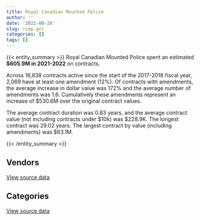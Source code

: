 ```yaml
---
title: Royal Canadian Mounted Police
author: ''
date: '2022-08-28'
slug: rcmp-grc
categories: []
tags: []
---
```


<script src="/rmarkdown-libs/htmlwidgets/htmlwidgets.js"></script>
<link href="/rmarkdown-libs/datatables-css/datatables-crosstalk.css" rel="stylesheet" />
<script src="/rmarkdown-libs/datatables-binding/datatables.js"></script>
<script src="/rmarkdown-libs/jquery/jquery-3.6.0.min.js"></script>
<link href="/rmarkdown-libs/dt-core-bootstrap/css/dataTables.bootstrap.min.css" rel="stylesheet" />
<link href="/rmarkdown-libs/dt-core-bootstrap/css/dataTables.bootstrap.extra.css" rel="stylesheet" />
<script src="/rmarkdown-libs/dt-core-bootstrap/js/jquery.dataTables.min.js"></script>
<script src="/rmarkdown-libs/dt-core-bootstrap/js/dataTables.bootstrap.min.js"></script>
<link href="/rmarkdown-libs/crosstalk/css/crosstalk.min.css" rel="stylesheet" />
<script src="/rmarkdown-libs/crosstalk/js/crosstalk.min.js"></script>
<script src="/rmarkdown-libs/htmlwidgets/htmlwidgets.js"></script>
<link href="/rmarkdown-libs/datatables-css/datatables-crosstalk.css" rel="stylesheet" />
<script src="/rmarkdown-libs/datatables-binding/datatables.js"></script>
<script src="/rmarkdown-libs/jquery/jquery-3.6.0.min.js"></script>
<link href="/rmarkdown-libs/dt-core-bootstrap/css/dataTables.bootstrap.min.css" rel="stylesheet" />
<link href="/rmarkdown-libs/dt-core-bootstrap/css/dataTables.bootstrap.extra.css" rel="stylesheet" />
<script src="/rmarkdown-libs/dt-core-bootstrap/js/jquery.dataTables.min.js"></script>
<script src="/rmarkdown-libs/dt-core-bootstrap/js/dataTables.bootstrap.min.js"></script>
<link href="/rmarkdown-libs/crosstalk/css/crosstalk.min.css" rel="stylesheet" />
<script src="/rmarkdown-libs/crosstalk/js/crosstalk.min.js"></script>

{{< entity_summary >}}
Royal Canadian Mounted Police spent an estimated **\$605.9M in 2021-2022** on contracts.

Across 16,838 contracts active since the start of the 2017-2018 fiscal year, 2,069 have at least one amendment (12%). Of contracts with amendments, the average increase in dollar value was 172% and the average number of amendments was 1.6. Cumulatively these amendments represent an increase of \$530.6M over the original contract values.

The average contract duration was 0.83 years, and the average contract value (not including contracts under \$10k) was \$228.9K. The longest contract was 29.02 years. The largest contract by value (including amendments) was \$63.1M.

{{< /entity_summary >}}

## Vendors

<div id="htmlwidget-1" style="width:100%;height:auto;" class="datatables html-widget"></div>
<script type="application/json" data-for="htmlwidget-1">{"x":{"style":"bootstrap","filter":"none","vertical":false,"data":[["<a href=\"/vendors/1x1_architecture/\">1X1 ARCHITECTURE<\/a>","<a href=\"/vendors/3d_datacomm/\">3D DATACOMM<\/a>","<a href=\"/vendors/4_office_automation/\">4 OFFICE AUTOMATION<\/a>","<a href=\"/vendors/acart_communications/\">ACART COMMUNICATIONS<\/a>","<a href=\"/vendors/accenture/\">ACCENTURE<\/a>","<a href=\"/vendors/access_2_networks/\">ACCESS 2 NETWORKS<\/a>","<a href=\"/vendors/act/\">ACT<\/a>","<a href=\"/vendors/adapt_pharma_canada/\">ADAPT PHARMA CANADA<\/a>","<a href=\"/vendors/adobe/\">ADOBE<\/a>","<a href=\"/vendors/advanced_business_interiors/\">ADVANCED BUSINESS INTERIORS<\/a>","<a href=\"/vendors/aeg_fuels/\">AEG FUELS<\/a>","<a href=\"/vendors/aero_feu/\">AERO FEU<\/a>","<a href=\"/vendors/aero_supplies/\">AERO SUPPLIES<\/a>","<a href=\"/vendors/ainsworth/\">AINSWORTH<\/a>","<a href=\"/vendors/air_inuit/\">AIR INUIT<\/a>","<a href=\"/vendors/air_tindi/\">AIR TINDI<\/a>","<a href=\"/vendors/airboss_defense/\">AIRBOSS DEFENSE<\/a>","<a href=\"/vendors/airbus/\">AIRBUS<\/a>","<a href=\"/vendors/anixter_canada/\">ANIXTER CANADA<\/a>","<a href=\"/vendors/aon_reed_stenhouse/\">AON REED STENHOUSE<\/a>","<a href=\"/vendors/aqua_lung_canada/\">AQUA LUNG CANADA<\/a>","<a href=\"/vendors/architecture_49/\">ARCHITECTURE 49<\/a>","<a href=\"/vendors/architecture_evoq/\">ARCHITECTURE EVOQ<\/a>","<a href=\"/vendors/artex_sportswear/\">ARTEX SPORTSWEAR<\/a>","<a href=\"/vendors/asc_germany/\">ASC GERMANY<\/a>","<a href=\"/vendors/baja_construction_canada/\">BAJA CONSTRUCTION CANADA<\/a>","<a href=\"/vendors/bargreen_ellingson/\">BARGREEN ELLINGSON<\/a>","<a href=\"/vendors/bc_hydro/\">BC HYDRO<\/a>","<a href=\"/vendors/bighorn_construction/\">BIGHORN CONSTRUCTION<\/a>","<a href=\"/vendors/bird_construction_company/\">BIRD CONSTRUCTION COMPANY<\/a>","<a href=\"/vendors/blackberry/\">BLACKBERRY<\/a>","<a href=\"/vendors/bmc_software_canada/\">BMC SOFTWARE CANADA<\/a>","<a href=\"/vendors/brawn_construction/\">BRAWN CONSTRUCTION<\/a>","<a href=\"/vendors/brook_construction/\">BROOK CONSTRUCTION<\/a>","<a href=\"/vendors/brookfield_asset_management/\">BROOKFIELD ASSET MANAGEMENT<\/a>","<a href=\"/vendors/brookfield_global_integrated_solutions/\">BROOKFIELD GLOBAL INTEGRATED SOLUTIONS<\/a>","<a href=\"/vendors/brs_innovations/\">BRS INNOVATIONS<\/a>","<a href=\"/vendors/buttcon/\">BUTTCON<\/a>","<a href=\"/vendors/cache_computer_consulting/\">CACHE COMPUTER CONSULTING<\/a>","<a href=\"/vendors/cadex/\">CADEX<\/a>","<a href=\"/vendors/canadian_bank_note_company/\">CANADIAN BANK NOTE COMPANY<\/a>","<a href=\"/vendors/canadian_helicopters/\">CANADIAN HELICOPTERS<\/a>","<a href=\"/vendors/canadian_north/\">CANADIAN NORTH<\/a>","<a href=\"/vendors/cansel_survey_equipment/\">CANSEL SURVEY EQUIPMENT<\/a>","<a href=\"/vendors/carahsoft_technology/\">CARAHSOFT TECHNOLOGY<\/a>","<a href=\"/vendors/carmichael_engineering/\">CARMICHAEL ENGINEERING<\/a>","<a href=\"/vendors/cascade_aerospace/\">CASCADE AEROSPACE<\/a>","<a href=\"/vendors/cbci_telecom/\">CBCI TELECOM<\/a>","<a href=\"/vendors/cgi/\">CGI<\/a>","<a href=\"/vendors/chandos_construction/\">CHANDOS CONSTRUCTION<\/a>","<a href=\"/vendors/charron_human_resources/\">CHARRON HUMAN RESOURCES<\/a>","<a href=\"/vendors/click_networks/\">CLICK NETWORKS<\/a>","<a href=\"/vendors/closereach/\">CLOSEREACH<\/a>","<a href=\"/vendors/colliers_project_leaders/\">COLLIERS PROJECT LEADERS<\/a>","<a href=\"/vendors/commvault_systems/\">COMMVAULT SYSTEMS<\/a>","<a href=\"/vendors/con_pro_industries_canada/\">CON PRO INDUSTRIES CANADA<\/a>","<a href=\"/vendors/concept_controls/\">CONCEPT CONTROLS<\/a>","<a href=\"/vendors/construction_couture_tanguay/\">CONSTRUCTION COUTURE TANGUAY<\/a>","<a href=\"/vendors/construction_ric/\">CONSTRUCTION RIC<\/a>","<a href=\"/vendors/convergint_technologies/\">CONVERGINT TECHNOLOGIES<\/a>","<a href=\"/vendors/ctoms/\">CTOMS<\/a>","<a href=\"/vendors/cummins_canada/\">CUMMINS CANADA<\/a>","<a href=\"/vendors/d4is_solutions/\">D4IS SOLUTIONS<\/a>","<a href=\"/vendors/dalian_enterprises/\">DALIAN ENTERPRISES<\/a>","<a href=\"/vendors/decisive_group/\">DECISIVE GROUP<\/a>","<a href=\"/vendors/defran/\">DEFRAN<\/a>","<a href=\"/vendors/delco_automation/\">DELCO AUTOMATION<\/a>","<a href=\"/vendors/dls_technology/\">DLS TECHNOLOGY<\/a>","<a href=\"/vendors/draeger/\">DRAEGER<\/a>","<a href=\"/vendors/dymech_engineering/\">DYMECH ENGINEERING<\/a>","<a href=\"/vendors/dynabook_canada/\">DYNABOOK CANADA<\/a>","<a href=\"/vendors/e_construction/\">E CONSTRUCTION<\/a>","<a href=\"/vendors/ebsco_canada/\">EBSCO CANADA<\/a>","<a href=\"/vendors/eclipsys_solutions/\">ECLIPSYS SOLUTIONS<\/a>","<a href=\"/vendors/ekos_research_associates/\">EKOS RESEARCH ASSOCIATES<\/a>","<a href=\"/vendors/emcon_services/\">EMCON SERVICES<\/a>","<a href=\"/vendors/empowered_networks/\">EMPOWERED NETWORKS<\/a>","<a href=\"/vendors/entrust/\">ENTRUST<\/a>","<a href=\"/vendors/eperformance/\">EPERFORMANCE<\/a>","<a href=\"/vendors/factiva/\">FACTIVA<\/a>","<a href=\"/vendors/fast_track_staffing/\">FAST TRACK STAFFING<\/a>","<a href=\"/vendors/fca_canada/\">FCA CANADA<\/a>","<a href=\"/vendors/fia_group/\">FIA GROUP<\/a>","<a href=\"/vendors/first_air/\">FIRST AIR<\/a>","<a href=\"/vendors/flynn_canada/\">FLYNN CANADA<\/a>","<a href=\"/vendors/fort_garry_fire_truck/\">FORT GARRY FIRE TRUCK<\/a>","<a href=\"/vendors/gamble_technologies/\">GAMBLE TECHNOLOGIES<\/a>","<a href=\"/vendors/gap_wireless/\">GAP WIRELESS<\/a>","<a href=\"/vendors/garda_security_group/\">GARDA SECURITY GROUP<\/a>","<a href=\"/vendors/gartner/\">GARTNER<\/a>","<a href=\"/vendors/gdi_services/\">GDI SERVICES<\/a>","<a href=\"/vendors/general_electric_canada/\">GENERAL ELECTRIC CANADA<\/a>","<a href=\"/vendors/general_motors/\">GENERAL MOTORS<\/a>","<a href=\"/vendors/gilmore_reproductions/\">GILMORE REPRODUCTIONS<\/a>","<a href=\"/vendors/glasshouse_systems/\">GLASSHOUSE SYSTEMS<\/a>","<a href=\"/vendors/global_knowledge/\">GLOBAL KNOWLEDGE<\/a>","<a href=\"/vendors/global_total_office/\">GLOBAL TOTAL OFFICE<\/a>","<a href=\"/vendors/global_upholstery/\">GLOBAL UPHOLSTERY<\/a>","<a href=\"/vendors/government_of_the_nwt/\">GOVERNMENT OF THE NWT<\/a>","<a href=\"/vendors/great_slave_helicopters/\">GREAT SLAVE HELICOPTERS<\/a>","<a href=\"/vendors/greendale_resources/\">GREENDALE RESOURCES<\/a>","<a href=\"/vendors/haworth/\">HAWORTH<\/a>","<a href=\"/vendors/hewlett_packard/\">HEWLETT PACKARD<\/a>","<a href=\"/vendors/hipperson_construction/\">HIPPERSON CONSTRUCTION<\/a>","<a href=\"/vendors/hitachi_data_systems/\">HITACHI DATA SYSTEMS<\/a>","<a href=\"/vendors/hitrac/\">HITRAC<\/a>","<a href=\"/vendors/horizant/\">HORIZANT<\/a>","<a href=\"/vendors/human_logistics/\">HUMAN LOGISTICS<\/a>","<a href=\"/vendors/humansystems/\">HUMANSYSTEMS<\/a>","<a href=\"/vendors/info_tech_research_group/\">INFO TECH RESEARCH GROUP<\/a>","<a href=\"/vendors/insa/\">INSA<\/a>","<a href=\"/vendors/integra_networks/\">INTEGRA NETWORKS<\/a>","<a href=\"/vendors/interactive_audio_visual/\">INTERACTIVE AUDIO VISUAL<\/a>","<a href=\"/vendors/international_reporting/\">INTERNATIONAL REPORTING<\/a>","<a href=\"/vendors/interworks_contracting/\">INTERWORKS CONTRACTING<\/a>","<a href=\"/vendors/inukshuk_construction/\">INUKSHUK CONSTRUCTION<\/a>","<a href=\"/vendors/island_west_coast_developments/\">ISLAND WEST COAST DEVELOPMENTS<\/a>","<a href=\"/vendors/itex/\">ITEX<\/a>","<a href=\"/vendors/jht_defense/\">JHT DEFENSE<\/a>","<a href=\"/vendors/johnson_controls_canada/\">JOHNSON CONTROLS CANADA<\/a>","<a href=\"/vendors/joneljim_concrete_construction/\">JONELJIM CONCRETE CONSTRUCTION<\/a>","<a href=\"/vendors/k_rite_construction/\">K RITE CONSTRUCTION<\/a>","<a href=\"/vendors/kenn_borek_air/\">KENN BOREK AIR<\/a>","<a href=\"/vendors/keysight_technologies_canada/\">KEYSIGHT TECHNOLOGIES CANADA<\/a>","<a href=\"/vendors/kia_canada/\">KIA CANADA<\/a>","<a href=\"/vendors/kongsberg/\">KONGSBERG<\/a>","<a href=\"/vendors/konica_minolta_business_solutions/\">KONICA MINOLTA BUSINESS SOLUTIONS<\/a>","<a href=\"/vendors/kudlik_construction/\">KUDLIK CONSTRUCTION<\/a>","<a href=\"/vendors/l_p_royer/\">L P ROYER<\/a>","<a href=\"/vendors/larry_penner_enterprises/\">LARRY PENNER ENTERPRISES<\/a>","<a href=\"/vendors/laurentian_technologies/\">LAURENTIAN TECHNOLOGIES<\/a>","<a href=\"/vendors/laval_fortin/\">LAVAL FORTIN<\/a>","<a href=\"/vendors/lear_construction/\">LEAR CONSTRUCTION<\/a>","<a href=\"/vendors/lengkeek_vessel_engineering/\">LENGKEEK VESSEL ENGINEERING<\/a>","<a href=\"/vendors/levaero_aviation/\">LEVAERO AVIATION<\/a>","<a href=\"/vendors/lloyd_libke_law_enforcement_sales/\">LLOYD LIBKE LAW ENFORCEMENT SALES<\/a>","<a href=\"/vendors/manitoba_hydro/\">MANITOBA HYDRO<\/a>","<a href=\"/vendors/maplesoft_consulting/\">MAPLESOFT CONSULTING<\/a>","<a href=\"/vendors/mega_tech/\">MEGA TECH<\/a>","<a href=\"/vendors/mercury_marine/\">MERCURY MARINE<\/a>","<a href=\"/vendors/metalcraft_marine/\">METALCRAFT MARINE<\/a>","<a href=\"/vendors/michel_bastarache_societe_professionnelle/\">MICHEL BASTARACHE SOCIETE PROFESSIONNELLE<\/a>","<a href=\"/vendors/mid_canada_mod_center/\">MID CANADA MOD CENTER<\/a>","<a href=\"/vendors/ministry_of_finance/\">MINISTRY OF FINANCE<\/a>","<a href=\"/vendors/mitsubishi_motor_sales/\">MITSUBISHI MOTOR SALES<\/a>","<a href=\"/vendors/mnp/\">MNP<\/a>","<a href=\"/vendors/mobile_resource_group/\">MOBILE RESOURCE GROUP<\/a>","<a href=\"/vendors/morpho_canada/\">MORPHO CANADA<\/a>","<a href=\"/vendors/national_arts_centre/\">NATIONAL ARTS CENTRE<\/a>","<a href=\"/vendors/ndl_construction/\">NDL CONSTRUCTION<\/a>","<a href=\"/vendors/niche_technology/\">NICHE TECHNOLOGY<\/a>","<a href=\"/vendors/nissan_canada/\">NISSAN CANADA<\/a>","<a href=\"/vendors/nitam_solutions/\">NITAM SOLUTIONS<\/a>","<a href=\"/vendors/north_cariboo_air/\">NORTH CARIBOO AIR<\/a>","<a href=\"/vendors/northwestel/\">NORTHWESTEL<\/a>","<a href=\"/vendors/nova_networks/\">NOVA NETWORKS<\/a>","<a href=\"/vendors/nrns/\">NRNS<\/a>","<a href=\"/vendors/nuix_north_america/\">NUIX NORTH AMERICA<\/a>","<a href=\"/vendors/olin/\">OLIN<\/a>","<a href=\"/vendors/onx_enterprise_solutions/\">ONX ENTERPRISE SOLUTIONS<\/a>","<a href=\"/vendors/openframe_technologies/\">OPENFRAME TECHNOLOGIES<\/a>","<a href=\"/vendors/oracle_canada/\">ORACLE CANADA<\/a>","<a href=\"/vendors/orangutech/\">ORANGUTECH<\/a>","<a href=\"/vendors/otis_elevator/\">OTIS ELEVATOR<\/a>","<a href=\"/vendors/pal_aerospace/\">PAL AEROSPACE<\/a>","<a href=\"/vendors/paladin_group/\">PALADIN GROUP<\/a>","<a href=\"/vendors/panasonic/\">PANASONIC<\/a>","<a href=\"/vendors/pattison_sign_group/\">PATTISON SIGN GROUP<\/a>","<a href=\"/vendors/pcl_constructors/\">PCL CONSTRUCTORS<\/a>","<a href=\"/vendors/peerless_garments/\">PEERLESS GARMENTS<\/a>","<a href=\"/vendors/penn_construction_canada/\">PENN CONSTRUCTION CANADA<\/a>","<a href=\"/vendors/peter_j_kindree_architect/\">PETER J KINDREE ARCHITECT<\/a>","<a href=\"/vendors/petrovalue_products/\">PETROVALUE PRODUCTS<\/a>","<a href=\"/vendors/phaselock_systems_international/\">PHASELOCK SYSTEMS INTERNATIONAL<\/a>","<a href=\"/vendors/polaris_industries/\">POLARIS INDUSTRIES<\/a>","<a href=\"/vendors/pomerleau/\">POMERLEAU<\/a>","<a href=\"/vendors/port_of_spain_holdings/\">PORT OF SPAIN HOLDINGS<\/a>","<a href=\"/vendors/promaxis/\">PROMAXIS<\/a>","<a href=\"/vendors/proquest/\">PROQUEST<\/a>","<a href=\"/vendors/prosci_canada/\">PROSCI CANADA<\/a>","<a href=\"/vendors/purelogic/\">PURELOGIC<\/a>","<a href=\"/vendors/purespirit_solutions/\">PURESPIRIT SOLUTIONS<\/a>","<a href=\"/vendors/qm_environmental/\">QM ENVIRONMENTAL<\/a>","<a href=\"/vendors/quintet_consulting/\">QUINTET CONSULTING<\/a>","<a href=\"/vendors/quorex_construction_services/\">QUOREX CONSTRUCTION SERVICES<\/a>","<a href=\"/vendors/r_e_gilmore_investments/\">R E GILMORE INVESTMENTS<\/a>","<a href=\"/vendors/rampart_international/\">RAMPART INTERNATIONAL<\/a>","<a href=\"/vendors/revision_military/\">REVISION MILITARY<\/a>","<a href=\"/vendors/rohde_schwarz_canada/\">ROHDE SCHWARZ CANADA<\/a>","<a href=\"/vendors/rosborough_boats/\">ROSBOROUGH BOATS<\/a>","<a href=\"/vendors/sap/\">SAP<\/a>","<a href=\"/vendors/sas_institute/\">SAS INSTITUTE<\/a>","<a href=\"/vendors/scalar_decisions/\">SCALAR DECISIONS<\/a>","<a href=\"/vendors/schoeler_heaton_architects/\">SCHOELER HEATON ARCHITECTS<\/a>","<a href=\"/vendors/sdl_international_canada/\">SDL INTERNATIONAL CANADA<\/a>","<a href=\"/vendors/sepw_architecture/\">SEPW ARCHITECTURE<\/a>","<a href=\"/vendors/shaw_cable/\">SHAW CABLE<\/a>","<a href=\"/vendors/shi_canada/\">SHI CANADA<\/a>","<a href=\"/vendors/smiths_detection/\">SMITHS DETECTION<\/a>","<a href=\"/vendors/st_ops_tactical_training_canada/\">ST OPS TACTICAL TRAINING CANADA<\/a>","<a href=\"/vendors/stoneworks_technologies/\">STONEWORKS TECHNOLOGIES<\/a>","<a href=\"/vendors/subaru_canada/\">SUBARU CANADA<\/a>","<a href=\"/vendors/summit_canada_distributors/\">SUMMIT CANADA DISTRIBUTORS<\/a>","<a href=\"/vendors/super_channel_international/\">SUPER CHANNEL INTERNATIONAL<\/a>","<a href=\"/vendors/systematix_solutions/\">SYSTEMATIX SOLUTIONS<\/a>","<a href=\"/vendors/systemscope/\">SYSTEMSCOPE<\/a>","<a href=\"/vendors/tankatek/\">TANKATEK<\/a>","<a href=\"/vendors/taurus_contractors/\">TAURUS CONTRACTORS<\/a>","<a href=\"/vendors/telecom_computer_services/\">TELECOM COMPUTER SERVICES<\/a>","<a href=\"/vendors/telesat/\">TELESAT<\/a>","<a href=\"/vendors/tenaquip/\">TENAQUIP<\/a>","<a href=\"/vendors/tervita/\">TERVITA<\/a>","<a href=\"/vendors/tes_contract_services/\">TES CONTRACT SERVICES<\/a>","<a href=\"/vendors/testforce_systems/\">TESTFORCE SYSTEMS<\/a>","<a href=\"/vendors/the_halifax_computer_consulting_group/\">THE HALIFAX COMPUTER CONSULTING GROUP<\/a>","<a href=\"/vendors/the_mathworks/\">THE MATHWORKS<\/a>","<a href=\"/vendors/the_vcan_group/\">THE VCAN GROUP<\/a>","<a href=\"/vendors/thomas_schmidt/\">THOMAS SCHMIDT<\/a>","<a href=\"/vendors/titan_boats/\">TITAN BOATS<\/a>","<a href=\"/vendors/totem_offisource/\">TOTEM OFFISOURCE<\/a>","<a href=\"/vendors/transpolar_technology/\">TRANSPOLAR TECHNOLOGY<\/a>","<a href=\"/vendors/transwest_air/\">TRANSWEST AIR<\/a>","<a href=\"/vendors/troy_life_fire_safety/\">TROY LIFE FIRE SAFETY<\/a>","<a href=\"/vendors/ultra_electronics/\">ULTRA ELECTRONICS<\/a>","<a href=\"/vendors/unisource/\">UNISOURCE<\/a>","<a href=\"/vendors/universal_helicopters/\">UNIVERSAL HELICOPTERS<\/a>","<a href=\"/vendors/university_of_ottawa/\">UNIVERSITY OF OTTAWA<\/a>","<a href=\"/vendors/university_of_regina/\">UNIVERSITY OF REGINA<\/a>","<a href=\"/vendors/uqsuq/\">UQSUQ<\/a>","<a href=\"/vendors/vector_aerospace/\">VECTOR AEROSPACE<\/a>","<a href=\"/vendors/visiontec/\">VISIONTEC<\/a>","<a href=\"/vendors/vmware/\">VMWARE<\/a>","<a href=\"/vendors/waste_connections_of_canada/\">WASTE CONNECTIONS OF CANADA<\/a>","<a href=\"/vendors/waste_management_of_canada/\">WASTE MANAGEMENT OF CANADA<\/a>","<a href=\"/vendors/watchguard_video/\">WATCHGUARD VIDEO<\/a>","<a href=\"/vendors/waters/\">WATERS<\/a>","<a href=\"/vendors/westbury_national_show_systems/\">WESTBURY NATIONAL SHOW SYSTEMS<\/a>","<a href=\"/vendors/westower_communications/\">WESTOWER COMMUNICATIONS<\/a>","<a href=\"/vendors/wildstone_construction/\">WILDSTONE CONSTRUCTION<\/a>","<a href=\"/vendors/woodward_s_oil/\">WOODWARD S OIL<\/a>","<a href=\"/vendors/world_fuel_services/\">WORLD FUEL SERVICES<\/a>","<a href=\"/vendors/yamaha_motors_canada/\">YAMAHA MOTORS CANADA<\/a>","<a href=\"/vendors/zodiac_hurricane_technologies/\">ZODIAC HURRICANE TECHNOLOGIES<\/a>","<a href=\"/vendors/zoll_medical_canada/\">ZOLL MEDICAL CANADA<\/a>"],[86568.78,null,63345.08,76840,24860,10644.6,null,203733.1,11299.72,110805.28,null,104501.77,null,null,285071.27,47800.24,null,9035430.54,203949.79,336730.99,41437.23,121089.17,207342.64,949936.82,81276.04,null,null,2342.08,1104039.09,254961.5,null,null,null,468229.18,275375.05,800252.58,12676.45,1869160.1,1328347,null,null,221699.83,3082277.34,null,677748.61,77110.91,null,34381.27,186459.82,null,null,null,45186.06,null,45335.9,null,93521.99,2012062.5,2875037.17,null,838488.77,31608.9,146412.63,427976.24,3475848.18,17313.86,null,null,349933.41,null,null,null,120795.97,1608937.16,46647.67,844512.85,null,249671.71,47119.02,null,null,8545529.96,null,103152.95,64903.65,null,null,39319.23,null,3299622.26,517154.61,10392.9,26705224.21,164755.25,75074.44,175923.41,null,272102.36,4457424.24,7129.82,59045.74,302999.24,47267.67,null,null,null,18300.35,null,null,null,null,18919.27,97583.42,null,3109569.71,2236284.14,6338059.05,391986.62,11550.04,73553.44,null,1648457.56,null,null,null,null,290280.84,29688.75,503738.72,null,null,2888340.99,3143970.75,68998.82,1047287.01,378038.18,7207.5,366361.28,2772035.76,149307.09,24998.99,2295165.69,null,195790.21,233071.79,15015,24627.25,503660.67,null,507862.73,1248273.19,763108.31,129501.86,444363.94,null,57528.95,1669475.61,4547.18,1441237.33,null,247781.42,3010340.12,500043.77,null,103826.57,610161.77,5657990.22,63648.29,8388581.36,822614.56,822232.14,226083.08,null,98665.32,1146296.92,null,null,8781.48,4568.53,21016.25,11921.75,256077.13,33907.65,46188.75,1544555.15,790308.57,1378144.7,null,71107.62,null,568911.88,null,326692.12,401730.02,null,912030.66,45235.23,10447.98,611765.94,167124.23,53292.68,1326523.49,1436584.59,null,822608.49,19611.28,null,1625128.39,1414036.81,null,13302.51,20000,101875.15,1119208.71,null,null,841511.77,null,206458.77,313285.46,19770.75,null,null,801806.89,36261.23,null,null,2706070.88,388900.74,108792.97,274011.31,190693.8,null,115901.43,2304337.85,506717.23,null,737318.23,null,null,142705.44,335736.09,null,null],[212551.24,166100.02,97830.41,null,391920.16,null,36532.02,1596281.13,null,225791.43,null,18605.85,72005.37,null,null,26018.99,40347.78,811075.94,19742.76,274847.13,25427.97,471662.09,207910.7,1234214.43,22556.16,null,null,2348.5,null,174447.35,null,null,421161.87,3356007.93,276129.5,431925.72,null,3000493.84,1664453.61,null,480608.92,200404.48,null,23584.85,779130.56,17100.29,null,26143.75,292392.33,null,null,null,45685.36,99907.5,321205.59,null,216824.58,null,null,370812.27,554877.23,null,385560,299105.08,389409.86,null,31083.4,null,null,null,75389.06,null,110567.59,1594147.88,62705.01,732093.1,null,823198.83,36765.72,null,null,8468249.83,4247713.65,25932.37,null,null,19355,138967.25,null,1242722.52,569027.52,19633.96,31806780.61,606002.39,6363.69,92992.77,null,289059.11,null,25073.48,1176372.82,106187.55,76899.48,2657629.06,null,82846.05,7150.14,110728.7,null,210074.1,19520.91,1260609.93,11371.06,null,null,21719.04,null,89377.83,null,73754.96,null,1652973.88,null,12611.7,null,null,398613.32,null,1268755.87,178033.28,null,2896254.25,3152584.37,123856.88,1726630.93,3039083.82,2409.08,367365.01,4413262.54,173427.55,null,1175879.41,20846.47,77381.59,657585.34,230884.62,null,711994.78,60768.01,null,1251693.12,2481357.56,null,1531488.09,null,43530.58,1765662.22,694381.05,1779229.5,83823.58,221306.14,376683.9,489488.5,16091.46,null,777388.41,6021098.06,87609.04,16166816.66,8194.05,3306999.62,215870.43,null,366337.7,1406919.72,3474120.27,73228.27,28110.58,17280.8,65834.75,653454.34,353523.52,null,7631.01,444510.66,216809.81,1665064.2,22602.7,71302.43,388810.86,574073.56,2468.2,null,402830.65,21312.93,707939.64,45359.16,18881.17,59235.25,371180.88,789532.73,1253861.89,856046.96,10445.42,1586987.69,null,null,631945.88,1506277.73,null,null,3360000,95455.62,1271950.72,256670.08,16580.93,1150352.21,null,452803.36,103134.49,80795,null,227344.76,860417.05,null,13007.3,14972.5,2589014.69,389966.22,1614699.3,null,1004160.46,null,87323,977790.3,1278834.25,11132.57,682997.66,null,11933.71,174100.63,218946.46,null,null],[838313.78,471035.77,100803.66,null,1363289.81,null,null,324387.72,null,231741.54,43286.36,null,10057,null,null,null,23659.38,913870.96,92259.11,107969.92,32602.09,501388.63,207342.64,1398058.84,1074572.79,31011.9,13190.62,2342.08,null,null,15820,160853.22,35096.82,3252588.15,275375.05,714751.48,28752.98,2992295.77,2853905.51,null,786646.89,199856.93,null,19297.41,1093703.87,null,null,234322.52,186459.82,570095.02,26442,28335.76,45560.53,null,null,7733153.4,210577.32,null,null,574189.01,305646.4,null,null,255372.78,9777841.88,null,65772.21,88476.02,null,19155,825657.5,null,44643.09,816396.87,69558.77,171760,33872.2,85537.53,36665.26,null,77574.5,8233186.1,4698228.73,null,147483,14666.4,281436.65,4915.91,null,2614631.93,545972.32,null,21593125.16,1048297.98,172749.61,10435.3,null,246882.1,null,null,null,42454.09,null,3540272.29,null,null,31284.55,null,null,669863.99,788582.76,4183604.34,22534.69,84517.81,null,283123.18,null,33083.08,null,6045.49,null,4516.32,14516.42,55459.94,1600287.21,null,414156.16,null,1265289.32,306519.56,365068.42,null,3143970.75,null,1395867.53,2508798.8,null,366361.28,3458930.13,1165637.06,null,null,null,72392.28,151979.09,73615.38,null,163990.28,null,null,1248273.19,1386012.9,null,1242618.27,59809.25,180335.39,979120.89,381178.22,1523353.79,null,null,2579427.28,1072969.28,null,null,156379.22,4792498.89,107887.04,15411987.68,82070.55,null,31648.93,null,171419.4,1790987.78,3532183.56,427004.38,30731.58,20210.73,183696.24,246583.38,658557.21,null,26531.59,5677222.97,30977.71,2145430.36,null,494166.02,147146.65,5873795.28,900892.5,null,401730.02,13424.4,908157.46,45235.23,19961.7,137986.33,176519.9,19224.87,80746.08,26321.9,18874.15,1412927.14,null,null,null,2092568.03,null,35668.41,null,null,419540.13,697630.14,null,1147209.17,26162.5,898151.71,1121.28,null,18747.94,null,1466339.1,505312.85,null,null,2685925.34,253990.18,913349.68,null,192201.03,54865.03,null,1115100,1077408.51,null,541209.28,997085.9,null,96390.91,222006.19,448588.58,null],[447478.21,143168.47,83811.16,null,2042010.39,null,null,175977.6,null,457334.3,59174.24,75542.3,null,7076.39,null,42284.1,87180.89,1013604.12,202.87,87478.14,27720,734926.93,207342.64,1820979.53,36723.44,228940.81,null,2342.08,null,null,null,244630.94,null,1363413.66,218254.48,1024826.05,171497.18,2992295.77,3714860.94,1326.44,786646.89,3285.32,null,46528.18,1297889.61,526738.95,14335.18,407261.67,186459.82,1061656.55,null,385275.56,45560.53,null,null,8890979.81,96905.19,null,null,1349081.85,449508.18,null,null,255372.78,2193406.87,null,430637.2,17152.27,45646.22,null,null,552435.32,203684.1,null,75880.71,422055,null,68708.19,36665.26,8597.73,null,3155032.46,4698228.73,null,null,null,null,157782.12,14352.34,1459452.74,538612.61,null,31808419.69,1048297.98,201053.42,28200.85,157302.78,202509.13,null,null,null,125160.59,null,3540272.29,109953.66,229504.8,13912.56,null,39505.29,47200.85,7305.03,218337.02,82940.89,169500,null,283123.18,null,77707,11439.11,null,47646.8,167830.65,142.32,null,1641445.38,24999.45,442551.6,null,1265289.32,128486.28,null,null,null,null,2775618.66,null,null,214798.12,4214463.29,42618.81,null,null,15424.5,64520.19,45932.12,null,null,14153.25,null,null,1377757.57,1108906.77,91473.69,1998300.38,46461.32,18873.83,262786.86,603646.46,null,366746.32,null,3808959.46,1265731.04,null,null,96384.87,5861751.66,23097.45,15281302.58,436241.47,2142058.63,null,97434.85,49309.82,1399045.5,3532183.56,565714.44,11988.36,14390.65,239796.98,633742.81,600333.84,null,158863.15,6963782.68,18077.41,1844826.24,null,183896.07,null,1614954.53,898424.3,null,401730.02,null,830596.54,34081.34,10120.16,62048.3,143921.14,387209.41,1691019.69,null,171580.29,1158041.67,null,20396.25,null,1482710.68,142553.91,40284.97,null,15600.51,1757088.29,492172.9,null,716955.28,null,2250271.96,37970.93,4852.96,null,null,274290.18,408036.54,null,null,2581940.88,186257.31,769632.96,37532.95,59101.09,54865.03,null,21910.57,1555427.59,null,null,4193505.23,null,90078.97,null,1760589.59,24753.48]],"container":"<table class=\"table table-striped table-hover row-border order-column display\">\n  <thead>\n    <tr>\n      <th>Vendor<\/th>\n      <th>2018-2019<\/th>\n      <th>2019-2020<\/th>\n      <th>2020-2021<\/th>\n      <th>2021-2022<\/th>\n    <\/tr>\n  <\/thead>\n<\/table>","options":{"order":[[4,"desc"]],"pageLength":10,"autoWidth":true,"columnDefs":[{"targets":1,"render":"function(data, type, row, meta) {\n    return type !== 'display' ? data : DTWidget.formatCurrency(data, \"$\", 2, 3, \",\", \".\", true, null);\n  }"},{"targets":2,"render":"function(data, type, row, meta) {\n    return type !== 'display' ? data : DTWidget.formatCurrency(data, \"$\", 2, 3, \",\", \".\", true, null);\n  }"},{"targets":3,"render":"function(data, type, row, meta) {\n    return type !== 'display' ? data : DTWidget.formatCurrency(data, \"$\", 2, 3, \",\", \".\", true, null);\n  }"},{"targets":4,"render":"function(data, type, row, meta) {\n    return type !== 'display' ? data : DTWidget.formatCurrency(data, \"$\", 2, 3, \",\", \".\", true, null);\n  }"},{"width":"16%","targets":[1,2,3,4]},{"className":"dt-right","targets":[1,2,3,4]}],"orderClasses":false}},"evals":["options.columnDefs.0.render","options.columnDefs.1.render","options.columnDefs.2.render","options.columnDefs.3.render"],"jsHooks":[]}</script>
<p class="text-right">
<a href="https://github.com/GoC-Spending/contracts-data/tree/main/data/out/departments/rcmp-grc/summary_by_fiscal_year_by_vendor.csv" class="source-data-link btn btn-link">View source data</a>
</p>

## Categories

<div id="htmlwidget-2" style="width:100%;height:auto;" class="datatables html-widget"></div>
<script type="application/json" data-for="htmlwidget-2">{"x":{"style":"bootstrap","filter":"none","vertical":false,"data":[["<a href=\"/categories/other/\">(Other)<\/a>","<a href=\"/categories/facilities_and_construction/\">Facilities and construction<\/a>","<a href=\"/categories/office_management/\">Office management<\/a>","<a href=\"/categories/professional_services/\">Professional services<\/a>","<a href=\"/categories/information_technology/\">Information technology<\/a>","<a href=\"/categories/medical/\">Medical<\/a>","<a href=\"/categories/transportation_and_logistics/\">Transportation and logistics<\/a>","<a href=\"/categories/industrial_products_and_services/\">Industrial products and services<\/a>","<a href=\"/categories/travel/\">Travel<\/a>","<a href=\"/categories/security_and_protection/\">Security and protection<\/a>","<a href=\"/categories/human_capital/\">Human capital<\/a>"],[894704.21,133800297,10414571.58,31044468.15,173884353.99,4823115.23,120636799.49,35562427.56,1413969.81,83314320.02,7135168.56],[623142.04,107929563.1,5852812.91,32622702.38,148989706.4,5251180.72,111778892.16,42461366.49,512830.88,77821582.92,6807591.45],[284325.5,118878908.52,8752480.81,38699088.62,195871510.53,6844771.84,112280524.31,39730044.87,171753.08,53872826.75,5608441.92],[64853.38,128035633.77,9828868.08,42131663.12,148671332.81,5600768.64,146533798.32,39519176.47,3233959.97,76074158.84,6226187.89]],"container":"<table class=\"table table-striped table-hover row-border order-column display\">\n  <thead>\n    <tr>\n      <th>Category<\/th>\n      <th>2018-2019<\/th>\n      <th>2019-2020<\/th>\n      <th>2020-2021<\/th>\n      <th>2021-2022<\/th>\n    <\/tr>\n  <\/thead>\n<\/table>","options":{"order":[[4,"desc"]],"dom":"t","pageLength":30,"autoWidth":true,"columnDefs":[{"targets":1,"render":"function(data, type, row, meta) {\n    return type !== 'display' ? data : DTWidget.formatCurrency(data, \"$\", 2, 3, \",\", \".\", true, null);\n  }"},{"targets":2,"render":"function(data, type, row, meta) {\n    return type !== 'display' ? data : DTWidget.formatCurrency(data, \"$\", 2, 3, \",\", \".\", true, null);\n  }"},{"targets":3,"render":"function(data, type, row, meta) {\n    return type !== 'display' ? data : DTWidget.formatCurrency(data, \"$\", 2, 3, \",\", \".\", true, null);\n  }"},{"targets":4,"render":"function(data, type, row, meta) {\n    return type !== 'display' ? data : DTWidget.formatCurrency(data, \"$\", 2, 3, \",\", \".\", true, null);\n  }"},{"width":"16%","targets":[1,2,3,4]},{"className":"dt-right","targets":[1,2,3,4]}],"orderClasses":false,"lengthMenu":[10,25,30,50,100]}},"evals":["options.columnDefs.0.render","options.columnDefs.1.render","options.columnDefs.2.render","options.columnDefs.3.render"],"jsHooks":[]}</script>
<p class="text-right">
<a href="https://github.com/GoC-Spending/contracts-data/tree/main/data/out/departments/rcmp-grc/summary_by_fiscal_year_by_category.csv" class="source-data-link btn btn-link">View source data</a>
</p>

